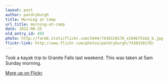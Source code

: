 ```yaml
---
layout: post
author: patdryburgh
title: Morning at Camp
url_title: morning-at-camp
date: 2012-06-25
old_entry_id: 493
photo: http://farm6.staticflickr.com/5444/7438310178_e10467516d_b.jpg
flickr-link: http://www.flickr.com/photos/patdryburgh/7438310178/
---
```


Took a kayak trip to Granite Falls last weekend. This was taken at 5am Sunday morning.

[More up on Flickr](http://farm6.staticflickr.com/5080/7438309688_75f7c75c9c_b.jpg).